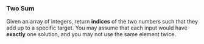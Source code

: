 ### Two Sum
Given an array of integers, return __indices__ of the two numbers such that they add up to a specific target.
You may assume that each input would have __exactly__ one solution, and you may not use the same element twice.